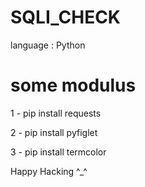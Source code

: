 # SQLI_CHECK
language : Python
# some modulus 

1 - pip install requests

2 - pip install pyfiglet

3 - pip install termcolor

Happy Hacking ^_^ 

